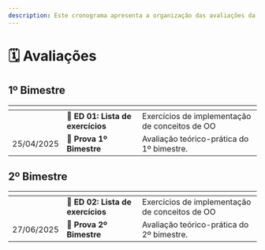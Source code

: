 ```yaml
---
description: Este cronograma apresenta a organização das avaliações da disciplina de POO.
---
```


# 🗓️ Avaliações

## 1º Bimestre

<table data-card-size="large" data-column-title-hidden data-view="cards"><thead><tr><th></th><th></th><th></th></tr></thead><tbody><tr><td></td><td><span data-gb-custom-inline data-tag="emoji" data-code="1f4c4">📄</span> <strong>ED 01: Lista de exercícios</strong></td><td>Exercícios de implementação de conceitos de OO</td></tr><tr><td>25/04/2025</td><td><span data-gb-custom-inline data-tag="emoji" data-code="1f4dd">📝</span> <strong>Prova 1º Bimestre</strong> </td><td>Avaliação teórico-prática do 1º bimestre.</td></tr></tbody></table>

## 2º Bimestre

<table data-card-size="large" data-column-title-hidden data-view="cards"><thead><tr><th></th><th></th><th></th></tr></thead><tbody><tr><td></td><td><span data-gb-custom-inline data-tag="emoji" data-code="1f4c4">📄</span> <strong>ED 02: Lista de exercícios</strong></td><td>Exercícios de implementação de conceitos de OO</td></tr><tr><td>27/06/2025</td><td><span data-gb-custom-inline data-tag="emoji" data-code="1f4dd">📝</span> <strong>Prova 2º Bimestre</strong></td><td>Avaliação teórico-prática do 2º bimestre.</td></tr></tbody></table>

